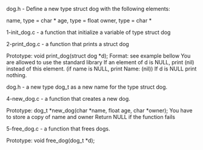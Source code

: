 dog.h - Define a new type struct dog with the following elements:

name, type = char *
age, type = float
owner, type = char *

1-init_dog.c - a function that initialize a variable of type struct dog

2-print_dog.c - a function that prints a struct dog

Prototype: void print_dog(struct dog *d);
Format: see example bellow
You are allowed to use the standard library
If an element of d is NULL, print (nil) instead of this element. (if name is NULL, print Name: (nil))
If d is NULL print nothing.

dog.h - a new type dog_t as a new name for the type struct dog.

 4-new_dog.c - a function that creates a new dog.

Prototype: dog_t *new_dog(char *name, float age, char *owner);
You have to store a copy of name and owner
Return NULL if the function fails

5-free_dog.c - a function that frees dogs.

Prototype: void free_dog(dog_t *d);

